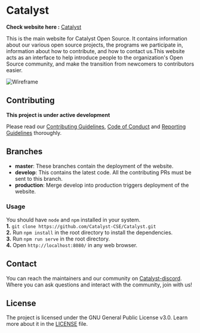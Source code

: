 # Catalyst

**Check website here :** [Catalyst](https://catalyst-in.netlify.app/)

This is the main website for Catalyst Open Source. It contains information about our various open source projects, the programs we participate in, information about how to contribute, and how to contact us.This website acts as an interface to help introduce people to the organization's Open Source community, and make the transition from newcomers to contributors easier.

![Wireframe](https://user-images.githubusercontent.com/47811606/82260167-63f0b280-997a-11ea-9960-45dd4b3e7154.png)

## Contributing

**This project is under active development**

Please read our [Contributing Guidelines](https://github.com/Catalyst-SMVD/Catalyst/blob/master/contributing%20guidelines.md), [Code of Conduct](https://github.com/Catalyst-SMVD/Catalyst/blob/master/Code%20of%20Conduct.md) and [Reporting Guidelines](https://github.com/Catalyst-SMVD/Catalyst/blob/master/Reporting_guidelines.md) thoroughly.

## Branches

- **master**: These branches contain the deployment of the website.
- **develop**: This contains the latest code. All the contributing PRs must be sent to this branch.
- **production**: Merge develop into production triggers deployment of the website.

### Usage

You should have `node` and `npm` installed in your system.  
**1.** `git clone https://github.com/Catalyst-CSE/Catalyst.git`  
**2.** Run `npm install` in the root directory to install the dependencies.  
**3.** Run `npm run serve` in the root directory.<br>
**4.** Open `http://localhost:8080/` in any web browser.

## Contact

You can reach the maintainers and our community on [Catalyst-discord](https://discord.gg/dHtDhHa). Where you can ask questions and interact with the community, join with us!

## License

The project is licensed under the GNU General Public License v3.0. Learn more about it in the [LICENSE](https://github.com/Catalyst-SMVD/Catalyst/blob/master/LICENSE) file.
